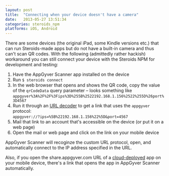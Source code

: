 ```yaml
---
layout: post
title:  "Connecting when your device doesn't have a camera"
date:   2013-05-27 13:51:34
categories: steroids_npm
platforms: iOS, Android
---
```


There are some devices (the original iPad, some Kindle versions etc.) that can run Steroids-made apps but do not have a built-in camera and thus can't scan QR codes. With the following (admittedly rather hackish) workaround you can still connect your device with the Steroids NPM for development and testing:

1. Have the AppGyver Scanner app installed on the device
2. Run `$ steroids connect`
3. In the web browser that opens and shows the QR code, copy the value of the `qrCodeData` query parameter – looks something like<br> `appgyver%3A%2F%2F%3Fips%3D%255B%2522192.168.1.156%2522%255D%26port%3D4567`
4. Run it through an [URL decoder][url-decoder] to get a link that uses the `appgyver` protocol:<br>`appgyver://?ips=%5B%22192.168.1.156%22%5D&port=4567`
5. Mail that link to an account that's accessible on the device (or put it on a web page)
6. Open the mail or web page and click on the link on your mobile device

AppGyver Scanner will recoginze the custom URL protocol, open, and automatically connect to the IP address specified in the URL.

Also, if you open the share.appgyver.com URL of a [cloud-deployed][cloud-deploy-guide] app on your mobile device, there's a link that opens the app in AppGyver Scanner automatically.

[url-decoder]: http://meyerweb.com/eric/tools/dencoder/
[cloud-deploy-guide]: /steroids/guides/steroids_npm/cloud-deploy/

